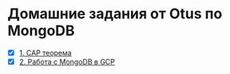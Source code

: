 # Домашние задания от Otus по MongoDB

- [x] [1. CAP теорема](/hw01)
- [x] [2. Работа с MongoDB в GCP](/hw02)
